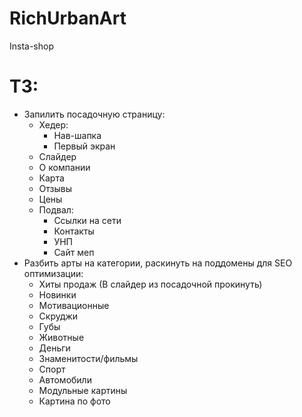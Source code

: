 # RichUrbanArt
Insta-shop
# ТЗ:
* Запилить посадочную страницу:
    + Хедер:
        + Нав-шапка
        + Первый экран
    + Слайдер
    + О компании 
    + Карта
    + Отзывы
    + Цены
    + Подвал:
        + Ссылки на сети
        + Контакты 
        + УНП
        + Сайт меп
* Разбить арты на категории, раскинуть на поддомены для SEO оптимизации:
    + Хиты продаж (В слайдер из посадочной прокинуть)
    + Новинки
    + Мотивационные
    + Скруджи
    + Губы
    + Животные
    + Деньги
    + Знаменитости/фильмы
    + Спорт
    + Автомобили
    + Модульные картины
    + Картина по фото
          
